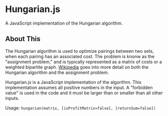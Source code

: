 Hungarian.js
============

A JavaScript implementation of the Hungarian algorithm.

About This
----------
The Hungarian algorithm is used to optimize pairings between two sets, when each pairing has an associated cost.  The problem is knonw as the "assignment problem," and is typically represented as a matrix of costs or a weighted bipartite graph.  [Wikipedia](http://en.wikipedia.org/wiki/Hungarian_algorithm) goes into more detail on both the Hungarian algorithm and the assignment problem.

Hungarian.js is a JavaScript implementation of the algorithm.  This implementation assumes all positive numbers in the input.  A "forbidden value" is used in the code and it must be larger than or smaller than all other inputs.

Usage: `hungarian(matrix, [isProfitMatrix=false], [returnSum=false])`
